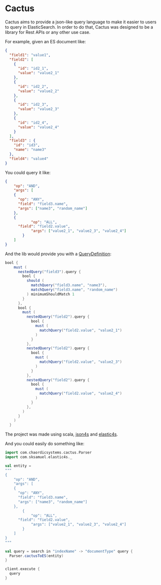# Cactus

Cactus aims to provide a json-like query language to make it easier to users to query in ElasticSearch.
In order to do that, Cactus was designed to be a library for Rest APIs or any other use case.


For example, given an ES document like:

```json
{
  "field1": "value1",
  "field2": [
    {
      "id": "id2_1",
      "value": "value2_1"
    },
    {
      "id": "id2_2",
      "value": "value2_2"
    },
    {
      "id": "id2_3",
      "value": "value2_3"
    },
    {
      "id": "id2_4",
      "value": "value2_4"
    }
  ],
  "field3" : {
    "id": "id3",
    "name": "name3"
  },
  "field4": "value4"
}
```

You could query it like:
```json
{
	"op": "AND",
	"args": [
    {
      "op": "ANY",
      "field": "field3.name",
      "args": ["name3", "random_name"]
    },
    {
			"op": "ALL",
      "field": "field2.value",
			"args": ["value2_1", "value2_3", "value2_4"]
		}
	]
}
```

And the lib would provide you with a [QueryDefinition](https://www.elastic.co/guide/en/elasticsearch/reference/2.4/query-dsl.html):
```scala
bool {
    must (
      nestedQuery("field3").query {
        bool {
          should (
            matchQuery("field3.name", "name3"),
            matchQuery("field3.name", "random_name")
          ) minimumShouldMatch 1
        }
      },
      bool {
        must (
          nestedQuery("field2").query {
            bool {
              must (
                matchQuery("field2.value", "value2_1")
              )
            }
          },
          nestedQuery("field2").query {
            bool {
              must (
                matchQuery("field2.value", "value2_3")
              )
            }
          },
          nestedQuery("field2").query {
            bool {
              must (
                matchQuery("field2.value", "value2_4")
              )
            }
          },
        )
      }
    )
  }
```

The project was made using scala, [json4s](http://json4s.org/) and [elastic4s](https://github.com/sksamuel/elastic4s).

And you could easily do something like:
```scala
import com.chaordicsystems.cactus.Parser
import com.sksamuel.elastic4s._

val entity =
"""
{
	"op": "AND",
	"args": [
    {
      "op": "ANY",
      "field": "field3.name",
      "args": ["name3", "random_name"]
    },
		{
			"op": "ALL",
      "field": "field2.value",
			"args": ["value2_1", "value2_3", "value2_4"]
		}
	]
}
"""

val query = search in "indexName" -> "documentType" query {
  Parser.cactusToES(entity)
}

client.execute {
  query
}
```
